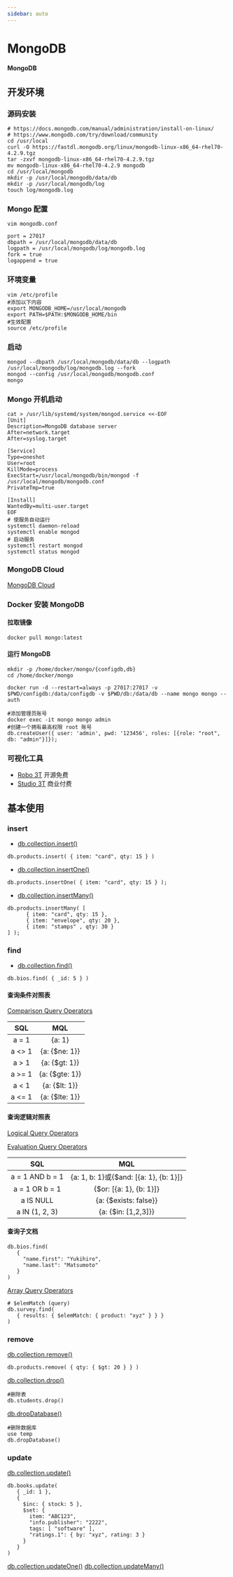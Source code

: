 ```yaml
---
sidebar: auto
---
```


# MongoDB

#### MongoDB

## 开发环境

### 源码安装

```shell
# https://docs.mongodb.com/manual/administration/install-on-linux/
# https://www.mongodb.com/try/download/community
cd /usr/local
curl -O https://fastdl.mongodb.org/linux/mongodb-linux-x86_64-rhel70-4.2.9.tgz
tar -zxvf mongodb-linux-x86_64-rhel70-4.2.9.tgz
mv mongodb-linux-x86_64-rhel70-4.2.9 mongodb
cd /usr/local/mongodb
mkdir -p /usr/local/mongodb/data/db
mkdir -p /usr/local/mongodb/log
touch log/mongodb.log
```

### Mongo 配置

```shell
vim mongodb.conf
```

```shell
port = 27017
dbpath = /usr/local/mongodb/data/db
logpath = /usr/local/mongodb/log/mongodb.log
fork = true
logappend = true
```

### 环境变量

```shell
vim /etc/profile
#添加以下内容
export MONGODB_HOME=/usr/local/mongodb
export PATH=$PATH:$MONGODB_HOME/bin
#生效配置
source /etc/profile
```

### 启动

```shell
mongod --dbpath /usr/local/mongodb/data/db --logpath /usr/local/mongodb/log/mongodb.log --fork
mongod --config /usr/local/mongodb/mongodb.conf
mongo
```

### Mongo 开机启动

```shell
cat > /usr/lib/systemd/system/mongod.service <<-EOF
[Unit]
Description=MongoDB database server
After=network.target
After=syslog.target

[Service]
Type=oneshot
User=root
KillMode=process
ExecStart=/usr/local/mongodb/bin/mongod -f /usr/local/mongodb/mongodb.conf
PrivateTmp=true

[Install]
WantedBy=multi-user.target
EOF
# 使服务自动运行
systemctl daemon-reload
systemctl enable mongod
# 启动服务
systemctl restart mongod
systemctl status mongod
```

### MongoDB Cloud

[MongoDB Cloud](https://www.mongodb.com/cloud)

### Docker 安装 MongoDB

#### 拉取镜像

```shell
docker pull mongo:latest
```

#### 运行 MongoDB

```shell
mkdir -p /home/docker/mongo/{configdb,db}
cd /home/docker/mongo

docker run -d --restart=always -p 27017:27017 -v $PWD/configdb:/data/configdb -v $PWD/db:/data/db --name mongo mongo --auth

#添加管理员账号
docker exec -it mongo mongo admin
#创建一个拥有最高权限 root 账号
db.createUser({ user: 'admin', pwd: '123456', roles: [{role: "root", db: "admin"}]});
```

### 可视化工具

- [Robo 3T](https://robomongo.org/download) 开源免费
- [Studio 3T](https://studio3t.com/download/) 商业付费

## 基本使用

### insert

- [db.collection.insert()](https://docs.mongodb.com/manual/reference/method/db.collection.insert/)

```shell
db.products.insert( { item: "card", qty: 15 } )
```

- [db.collection.insertOne()](https://docs.mongodb.com/manual/reference/method/db.collection.insertOne/)

```shell
db.products.insertOne( { item: "card", qty: 15 } );
```

- [db.collection.insertMany()](https://docs.mongodb.com/manual/reference/method/db.collection.insertMany/)

```shell
db.products.insertMany( [
      { item: "card", qty: 15 },
      { item: "envelope", qty: 20 },
      { item: "stamps" , qty: 30 }
] );
```

### find

- [db.collection.find()](https://docs.mongodb.com/manual/reference/method/db.collection.find/)

```shell
db.bios.find( { _id: 5 } )
```

#### 查询条件对照表

[Comparison Query Operators](https://docs.mongodb.com/manual/reference/operator/query-comparison/)

|   SQL   |       MQL       |
| :-----: | :-------------: |
|  a = 1  |     {a: 1}      |
| a <> 1  | {a: {\$ne: 1}}  |
|  a > 1  | {a: {\$gt: 1}}  |
| a >= 1  | {a: {\$gte: 1}} |
|  a < 1  | {a: {\$lt: 1}}  |
| a \<= 1 | {a: {\$lte: 1}} |

#### 查询逻辑对照表

[Logical Query Operators](https://docs.mongodb.com/manual/reference/operator/query-logical/)

[Evaluation Query Operators](https://docs.mongodb.com/manual/reference/operator/query-evaluation/)

|       SQL       |                   MQL                   |
| :-------------: | :-------------------------------------: |
| a = 1 AND b = 1 | {a: 1, b: 1}或{\$and: [{a: 1}, {b: 1}]} |
| a = 1 OR b = 1  |        {\$or: [{a: 1}, {b: 1}]}         |
|    a IS NULL    |         {a: {\$exists: false}}          |
| a IN (1, 2, 3)  |          {a: {\$in: [1,2,3]}}           |

#### 查询子文档

```shell
db.bios.find(
   {
     "name.first": "Yukihiro",
     "name.last": "Matsumoto"
   }
)
```

[Array Query Operators](https://docs.mongodb.com/manual/reference/operator/query-array/)

```shell
# $elemMatch (query)
db.survey.find(
   { results: { $elemMatch: { product: "xyz" } } }
)
```

### remove

[db.collection.remove()](https://docs.mongodb.com/manual/reference/method/db.collection.remove/index.html)

```shell
db.products.remove( { qty: { $gt: 20 } } )
```

[db.collection.drop()](https://docs.mongodb.com/manual/reference/method/db.collection.drop/)

```shell
#删除表
db.students.drop()
```

[db.dropDatabase()](https://docs.mongodb.com/manual/reference/method/db.dropDatabase/index.html)

```shell
#删除数据库
use temp
db.dropDatabase()
```

### update

[db.collection.update()](https://docs.mongodb.com/manual/reference/method/db.collection.update/)

```shell
db.books.update(
   { _id: 1 },
   {
     $inc: { stock: 5 },
     $set: {
       item: "ABC123",
       "info.publisher": "2222",
       tags: [ "software" ],
       "ratings.1": { by: "xyz", rating: 3 }
     }
   }
)
```

[db.collection.updateOne()](https://docs.mongodb.com/manual/reference/method/db.collection.updateOne/)
[db.collection.updateMany()](https://docs.mongodb.com/manual/reference/method/db.collection.updateMany/)
